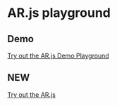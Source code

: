 # AR.js playground

## Demo
[Try out the AR.js Demo Playground](http://yaffa16.github.io/)


## NEW
[Try out the AR.js](http://Yaffa16.github.io)
